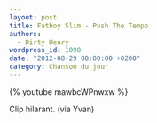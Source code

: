 ```yaml
---
layout: post
title: Fatboy Slim - Push The Tempo
authors:
  - Dirty Henry
wordpress_id: 1098
date: "2012-08-29 08:00:00 +0200"
category: Chanson du jour
---
```


{% youtube mawbcWPnwxw %}

Clip hilarant. (via Yvan)
